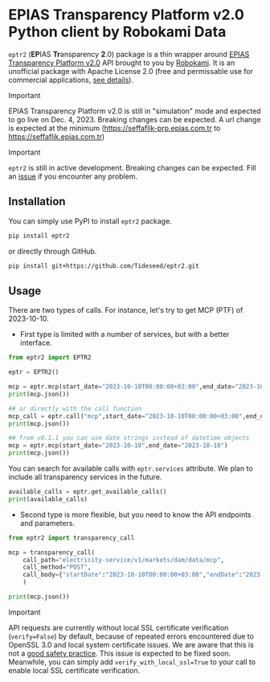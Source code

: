 # EPIAS Transparency Platform v2.0 Python client by Robokami Data

`eptr2` (**EP**IAS **Tr**ansparency **2**.0) package is a thin wrapper around [EPIAS Transparency Platform v2.0](https://seffaflik-prp.epias.com.tr/home) API brought to you by [Robokami](https://robokami.com). It is an unofficial package with Apache License 2.0 (free and permissable use for commercial applications, [see details]()).

> [!IMPORTANT]  
> EPIAS Transparency Platform v2.0 is still in "simulation" mode and expected to go live on Dec. 4, 2023. Breaking changes can be expected.
> A url change is expected at the minimum (<https://seffaflik-prp.epias.com.tr> to <https://seffaflik.epias.com.tr>)

> [!IMPORTANT]  
> `eptr2` is still in active development. Breaking changes can be expected. Fill an [issue](https://github.com/tideseed/eptr2) if you encounter any problem.


## Installation

You can simply use PyPI to install `eptr2` package.

```bash
pip install eptr2
```

or directly through GitHub.

```bash
pip install git+https://github.com/Tideseed/eptr2.git
```

## Usage

There are two types of calls. For instance, let's try to get MCP (PTF) of 2023-10-10.

+ First type is limited with a number of services, but with a better interface. 

```python
from eptr2 import EPTR2

eptr = EPTR2()

mcp = eptr.mcp(start_date="2023-10-10T00:00:00+03:00",end_date="2023-10-10T00:00:00+03:00")
print(mcp.json())

## or directly with the call function
mcp_call = eptr.call("mcp",start_date="2023-10-10T00:00:00+03:00",end_date="2023-10-10T00:00:00+03:00")
print(mcp.json())

## from v0.1.1 you can use date strings instead of datetime objects
mcp = eptr.mcp(start_date="2023-10-10",end_date="2023-10-10")
print(mcp.json())
```

You can search for available calls with `eptr.services` attribute. We plan to include all transparency services in the future.

```python
available_calls = eptr.get_available_calls()
print(available_calls)
```
+ Second type is more flexible, but you need to know the API endpoints and parameters.

```python
from eptr2 import transparency_call

mcp = transparency_call(
    call_path="electricity-service/v1/markets/dam/data/mcp",
    call_method="POST",
    call_body={"startDate":"2023-10-10T00:00:00+03:00","endDate":"2023-10-10T00:00:00+03:00"}
    )

print(mcp.json())
```

> [!IMPORTANT]  
> API requests are currently without local SSL certificate verification (`verify=False`) by default, because of repeated errors encountered due to OpenSSL 3.0 and local system certificate issues. We are aware that this is not a [good safety practice](https://stackoverflow.com/a/66776261/3608936). This issue is expected to be fixed soon. Meanwhile, you can simply add `verify_with_local_ssl=True` to your call to enable local SSL certificate verification.
